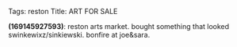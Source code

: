 Tags: reston
Title: ART FOR SALE
  
**(169145927593)**: reston arts market. bought something that looked swinkewixz/sinkiewski. bonfire at joe&sara.